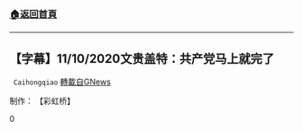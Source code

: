 ###  [:house:返回首頁](https://github.com/ourhimalayas/txt)
---

## 【字幕】11/10/2020文贵盖特：共产党马上就完了
` Caihongqiao` [轉載自GNews](https://gnews.org/zh-hans/544421/)

制作： 【彩虹桥】

0
